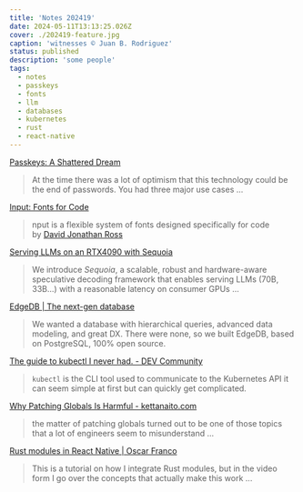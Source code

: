 ```yaml
---
title: 'Notes 202419'
date: 2024-05-11T13:13:25.026Z
cover: ./202419-feature.jpg
caption: 'witnesses © Juan B. Rodriguez'
status: published
description: 'some people'
tags:
  - notes
  - passkeys
  - fonts
  - llm
  - databases
  - kubernetes
  - rust
  - react-native
---
```


[Passkeys: A Shattered Dream](https://fy.blackhats.net.au/blog/2024-04-26-passkeys-a-shattered-dream/?ref=labnotes.org)

> At the time there was a lot of optimism that this technology could be the end of passwords. You had three major use cases ...

[Input: Fonts for Code](https://input.djr.com/)

> nput is a flexible system of fonts designed specifically for code by [David Jonathan Ross](http://www.djr.com/)

[Serving LLMs on an RTX4090 with Sequoia](https://infini-ai-lab.github.io/Sequoia-Page/)

> We introduce *Sequoia*, a scalable, robust and hardware-aware speculative decoding framework that enables serving LLMs (70B, 33B...) with a reasonable latency on consumer GPUs ...

[EdgeDB | The next-gen database](https://www.edgedb.com/)

> We wanted a database with hierarchical queries, advanced data modeling, and great DX. There were none, so we built EdgeDB, based on PostgreSQL, 100% open source.

[The guide to kubectl I never had. - DEV Community](https://dev.to/glasskube/the-guide-to-kubectl-i-never-had-3nc5)

> `kubectl` is the CLI tool used to communicate to the Kubernetes API it can seem simple at first but can quickly get complicated.

[Why Patching Globals Is Harmful - kettanaito.com](https://kettanaito.com/blog/why-patching-globals-is-harmful)

> the matter of patching globals turned out to be one of those topics that a lot of engineers seem to misunderstand ...

[Rust modules in React Native | Oscar Franco](https://ospfranco.com/post/2024/05/08/react-native-rust-module-guide/)

> This is a tutorial on how I integrate Rust modules, but in the video form I go over the concepts that actually make this work ...
